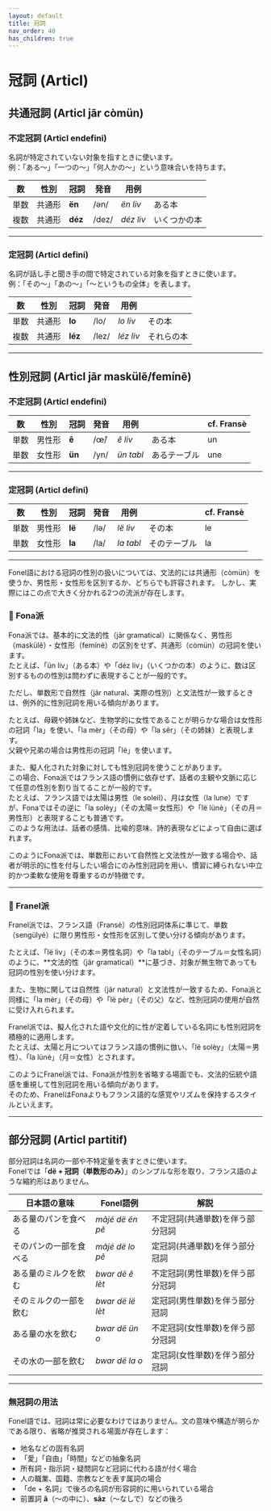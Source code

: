 ```yaml
---
layout: default
title: 冠詞
nav_order: 40
has_children: true
---
```

# 冠詞 (Articl)

## 共通冠詞 (Articl jãr còmün)

### 不定冠詞 (Articl endefini)

名詞が特定されていない対象を指すときに使います。  
例：「ある～」「一つの～」「何人かの～」という意味合いを持ちます。

| 数   | 性別   | 冠詞    | 発音   | 用例       |              |
|------|--------|---------|--------|------------|--------------|
| 単数 | 共通形 | **ën**  | /ən/   | *ën liv*   | ある本       |
| 複数 | 共通形 | **déz** | /dez/  | *déz liv*  | いくつかの本 |

---

### 定冠詞 (Articl defini)

名詞が話し手と聞き手の間で特定されている対象を指すときに使います。  
例：「その～」「あの～」「～というもの全体」を表します。

| 数   | 性別   | 冠詞    | 発音   | 用例       |              |
|------|--------|---------|--------|------------|--------------|
| 単数 | 共通形 | **lo**  | /lo/   | *lo liv*   | その本       |
| 複数 | 共通形 | **léz** | /lez/  | *léz liv*  | それらの本   |

---

## 性別冠詞 (Articl jãr maskülẽ/femínẽ)

### 不定冠詞 (Articl endefini)

| 数   | 性別   | 冠詞    | 発音   | 用例       |              | cf. Fransè |
|------|--------|---------|--------|------------|--------------|------------|
| 単数 | 男性形 | **ê**   | /œ̃/   | *ê liv*    | ある本       | un         |
| 単数 | 女性形 | **ün**  | /yn/   | *ün tabl*  | あるテーブル | une        |

---

### 定冠詞 (Articl defini)

| 数   | 性別   | 冠詞    | 発音   | 用例       |              | cf. Fransè |
|------|--------|---------|--------|------------|--------------|------------|
| 単数 | 男性形 | **lë**  | /lə/   | *lë liv*   | その本       | le         |
| 単数 | 女性形 | **la**  | /la/   | *la tabl*  | そのテーブル | la         |

---


Fonel語における冠詞の性別の扱いについては、文法的には共通形（còmün）を使うか、男性形・女性形を区別するか、どちらでも許容されます。
しかし、実際にはこの点で大きく分かれる2つの流派が存在します。


### 🔹 Fona派

Fona派では、基本的に文法的性（jãr gramatical）に関係なく、男性形（maskülẽ）・女性形（femínẽ）の区別をせず、共通形（còmün）の冠詞を使います。  
たとえば、「ün liv」（ある本）や「déz liv」（いくつかの本）のように、数は区別するものの性別は問わずに表現することが一般的です。

ただし、単数形で自然性（jãr natural、実際の性別）と文法性が一致するときは、例外的に性別冠詞を用いる傾向があります。

たとえば、母親や姉妹など、生物学的に女性であることが明らかな場合は女性形の冠詞「la」を使い、「la mèr」（その母）や「la sêr」（その姉妹）と表現します。  
父親や兄弟の場合は男性形の冠詞「lë」を使います。

また、擬人化された対象に対しても性別冠詞を使うことがあります。  
この場合、Fona派ではフランス語の慣例に依存せず、話者の主観や文脈に応じて任意の性別を割り当てることが一般的です。  
たとえば、フランス語では太陽は男性（le soleil）、月は女性（la lune）ですが、Fonaではその逆に「la solèy」（その太陽＝女性形）や「lë lünè」（その月＝男性形）と表現することも普通です。  
このような用法は、話者の感情、比喩的意味、詩的表現などによって自由に選ばれます。

このようにFona派では、単数形において自然性と文法性が一致する場合や、話者が明示的に性を付与したい場合にのみ性別冠詞を用い、慣習に縛られない中立的かつ柔軟な使用を尊重するのが特徴です。

---

### 🔸 Franel派

Franel派では、フランス語（Fransè）の性別冠詞体系に準じて、単数（sengülyé）に限り男性形・女性形を区別して使い分ける傾向があります。

たとえば、「lë liv」（その本＝男性名詞）や「la tabl」（そのテーブル＝女性名詞）のように、**文法的性（jãr gramatical）**に基づき、対象が無生物であっても冠詞の性別を使い分けます。

また、生物に関しては自然性（jãr natural）と文法性が一致するため、Fona派と同様に「la mèr」（その母）や「lë pèr」（その父）など、性別冠詞の使用が自然に受け入れられます。

Franel派では、擬人化された語や文化的に性が定着している名詞にも性別冠詞を積極的に適用します。  
たとえば、太陽と月についてはフランス語の慣例に倣い、「lë solèy」（太陽＝男性）、「la lünè」（月＝女性）とされます。

このようにFranel派では、Fona派が性別を省略する場面でも、文法的伝統や語感を重視して性別冠詞を用いる傾向があります。  
そのため、FranelはFonaよりもフランス語的な感覚やリズムを保持するスタイルといえます。

---


## 部分冠詞 (Articl partitif)

部分冠詞は名詞の一部や不特定量を表すときに使います。  
Fonelでは「**dë + 冠詞（単数形のみ）**」のシンプルな形を取り、フランス語のような縮約形はありません。  

| 日本語の意味           | Fonel語例           | 解説                             |
|------------------------|---------------------|----------------------------------|
| ある量のパンを食べる   | *mãjé dë ën pẽ*     | 不定冠詞(共通単数)を伴う部分冠詞 |
| そのパンの一部を食べる | *mãjé dë lo pẽ*     | 定冠詞(共通単数)を伴う部分冠詞   |
| ある量のミルクを飲む   | *bwar dë ê lèt*     | 不定冠詞(男性単数)を伴う部分冠詞 |
| そのミルクの一部を飲む | *bwar dë lë lèt*    | 定冠詞(男性単数)を伴う部分冠詞   |
| ある量の水を飲む       | *bwar dë ün o*      | 不定冠詞(女性単数)を伴う部分冠詞 |
| その水の一部を飲む     | *bwar dë la o*      | 定冠詞(女性単数)を伴う部分冠詞   |

---

### 無冠詞の用法

Fonel語では、冠詞は常に必要なわけではありません。文の意味や構造が明らかである限り、省略が推奨される場面が存在します：

- 地名などの固有名詞  
- 「愛」「自由」「時間」などの抽象名詞  
- 所有詞・指示詞・疑問詞など冠詞に代わる語が付く場合  
- 人の職業、国籍、宗教などを表す属詞の場合  
- 「de + 名詞」で後ろの名詞が形容詞的に用いられている場合  
- 前置詞 **ã**（〜の中に）、**sãz**（〜なしで）などの後ろ  

